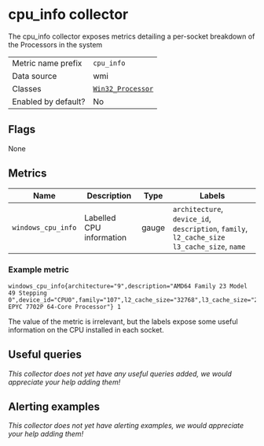 # cpu_info collector

The cpu_info collector exposes metrics detailing a per-socket breakdown of the Processors in the system

|||
-|-
Metric name prefix  | `cpu_info`
Data source         | wmi
Classes             | [`Win32_Processor`](https://docs.microsoft.com/en-us/windows/win32/cimwin32prov/win32-processor)
Enabled by default? | No

## Flags

None

## Metrics

<!-- BEGIN auto-generated metrics table -->
Name | Description | Type | Labels
-----|-------------|------|-------
`windows_cpu_info` | Labelled CPU information | gauge | `architecture`, `device_id`, `description`, `family`, `l2_cache_size` `l3_cache_size`, `name`
<!-- END auto-generated metrics table -->

### Example metric
```
windows_cpu_info{architecture="9",description="AMD64 Family 23 Model 49 Stepping 0",device_id="CPU0",family="107",l2_cache_size="32768",l3_cache_size="262144",name="AMD EPYC 7702P 64-Core Processor"} 1
```
The value of the metric is irrelevant, but the labels expose some useful information on the CPU installed in each socket.

## Useful queries
_This collector does not yet have any useful queries added, we would appreciate your help adding them!_

## Alerting examples
_This collector does not yet have alerting examples, we would appreciate your help adding them!_
